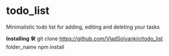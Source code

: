 # todo_list
Minimalistic todo list for adding, editing and deleting your tasks

**Installing :hammer_and_wrench:**
git clone https://github.com/VladSolyankin/todo_list folder_name
npm install
